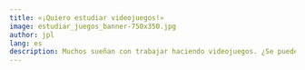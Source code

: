 ```yaml
---
title: «¡Quiero estudiar videojuegos!»
image: estudiar_juegos_banner-750x350.jpg
author: jpl
lang: es
description: Muchos sueñan con trabajar haciendo videojuegos. ¿Se puede estudiar videojuegos? ¿Se puede trabajar y vivir del desarrollo? ¿Hay alternativas en Chile?
---
```


